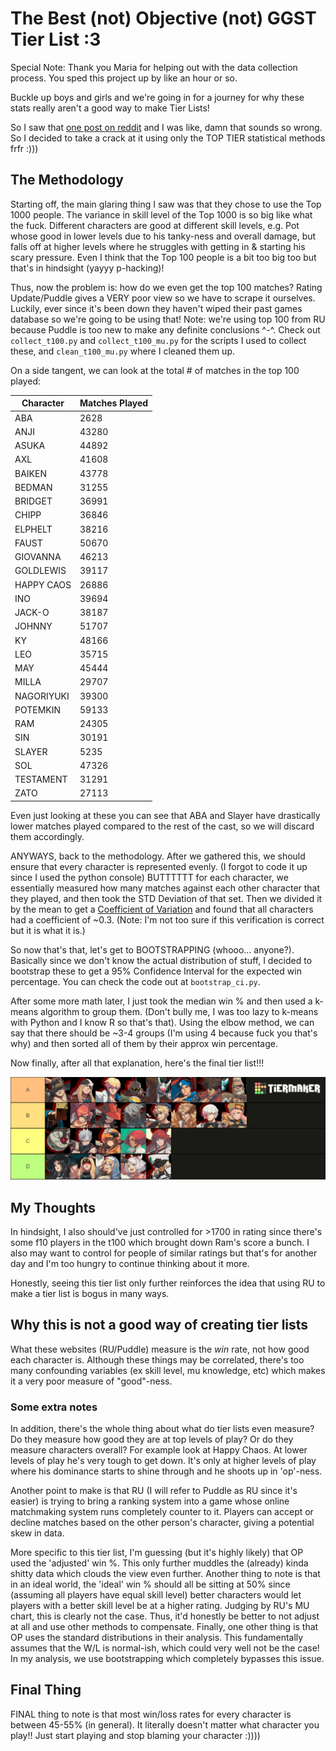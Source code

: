 # The Best (not) Objective (not) GGST Tier List :3

Special Note: Thank you Maria for helping out with the data collection process. You sped this project up by like an hour or so. 

Buckle up boys and girls and we're going in for a journey for why these stats really aren't a good way to make Tier Lists!

So I saw that [one post on reddit](https://www.reddit.com/r/Guiltygear/comments/1d8yhdh/tier_list_using_puddlefarm_top_1000_data_s_is_for/) and I was like, damn that sounds so
wrong. So I decided to take a crack at it using only the TOP TIER statistical methods frfr :)))

## The Methodology

Starting off, the main glaring thing I saw was that they chose to use the Top 1000 people. The variance in skill level of the Top 1000 is so big like what the fuck. Different
characters are good at different skill levels, e.g. Pot whose good in lower levels due to his tanky-ness and overall damage, but falls off at higher levels where he struggles with
getting in & starting his scary pressure. Even I think that the Top 100 people is a bit too big too but that's in hindsight (yayyy p-hacking)!

Thus, now the problem is: how do we even get the top 100 matches? Rating Update/Puddle gives a VERY poor view so we have to scrape it ourselves. Luckily, ever since it's been down
they haven't wiped their past games database so we're going to be using that! Note: we're using top 100 from RU because Puddle is too new to make any definite conclusions ^-^.
Check out `collect_t100.py` and `collect_t100_mu.py` for the scripts I used to collect these, and `clean_t100_mu.py` where I cleaned them up.

On a side tangent, we can look at the total # of matches in the top 100 played:

| Character  | Matches Played |
|------------|----------------|
| ABA        | 2628           |
| ANJI       | 43280          |
| ASUKA      | 44892          |
| AXL        | 41608          |
| BAIKEN     | 43778          |
| BEDMAN     | 31255          |
| BRIDGET    | 36991          |
| CHIPP      | 36846          |
| ELPHELT    | 38216          |
| FAUST      | 50670          |
| GIOVANNA   | 46213          |
| GOLDLEWIS  | 39117          |
| HAPPY CAOS | 26886          |
| INO        | 39694          |
| JACK-O     | 38187          |
| JOHNNY     | 51707          |
| KY         | 48166          |
| LEO        | 35715          |
| MAY        | 45444          |
| MILLA      | 29707          |
| NAGORIYUKI | 39300          |
| POTEMKIN   | 59133          |
| RAM        | 24305          |
| SIN        | 30191          |
| SLAYER     | 5235           |
| SOL        | 47326          |
| TESTAMENT  | 31291          |
| ZATO       | 27113          |

Even just looking at these you can see that ABA and Slayer have drastically lower matches played compared to the rest of the cast, so we will discard them accordingly. 

ANYWAYS, back to the methodology. After we gathered this, we should ensure that every character is represented evenly. (I forgot to code it up since I used the python console) BUTTTTTT for each character, we essentially measured how many matches against each other character that they played, and then took the STD Deviation of that set. Then we divided it by the mean to get a [Coefficient of Variation](https://en.wikipedia.org/wiki/Coefficient_of_variation) and found that all characters had a coefficient of ~0.3. (Note: I'm not too sure if this verification is correct but it is what it is.)

So now that's that, let's get to BOOTSTRAPPING (whooo... anyone?). Basically since we don't know the actual distribution of stuff, I decided to bootstrap these to get a 95% Confidence Interval for the expected win percentage. You can check the code out at `bootstrap_ci.py`. 

After some more math later, I just took the median win % and then used a k-means algorithm to group them. (Don't bully me, I was too lazy to k-means with Python and I know R so that's that). Using the elbow method, we can say that there should be ~3-4 groups (I'm using 4 because fuck you that's why) and then sorted all of them by their approx win percentage. 

Now finally, after all that explanation, here's the final tier list!!!

![The Objective Tier List]('objective'%20tier%20list%20._.%20%20.png)

## My Thoughts

In hindsight, I also should've just controlled for >1700 in rating since there's some f10 players in the t100 which brought down Ram's score a bunch. I also may want to control for people of similar ratings but that's for another day and I'm too hungry to continue thinking about it more.

Honestly, seeing this tier list only further reinforces the idea that using RU to make a tier list is bogus in many ways.

## Why this is not a good way of creating tier lists

What these websites (RU/Puddle) measure is the *win* rate, not how good each character is. Although these things may be correlated, there's too many confounding variables (ex skill level, mu knowledge, etc) which makes it a very poor measure of "good"-ness.

### Some extra notes

In addition, there's the whole thing about what do tier lists even measure? Do they measure how good they are at top levels of play? Or do they measure characters overall? For example look at Happy Chaos. At lower levels of play he's very tough to get down. It's only at higher levels of play where his dominance starts to shine through and he shoots up in 'op'-ness. 

Another point to make is that RU (I will refer to Puddle as RU since it's easier) is trying to bring a ranking system into a game whose online matchmaking system runs completely counter to it. Players can accept or decline matches based on the other person's character, giving a potential skew in data. 

More specific to this tier list, I'm guessing (but it's highly likely) that OP used the 'adjusted' win %. This only further muddles the (already) kinda shitty data which clouds the view even further. Another thing to note is that in an ideal world, the 'ideal' win % should all be sitting at 50% since (assuming all players have equal skill level) better characters would let players with a better skill level be at a higher rating. Judging by RU's MU chart, this is clearly not the case. Thus, it'd honestly be better to not adjust at all and use other methods to compensate. Finally, one other thing is that OP uses the standard distributions in their analysis. This fundamentally assumes that the W/L is normal-ish, which could very well not be the case! In my analysis, we use bootstrapping which completely bypasses this issue. 

## Final Thing

FINAL thing to note is that most win/loss rates for every character is between 45-55% (in general). It literally doesn't matter what character you play!! Just start playing and stop blaming your character :))))
